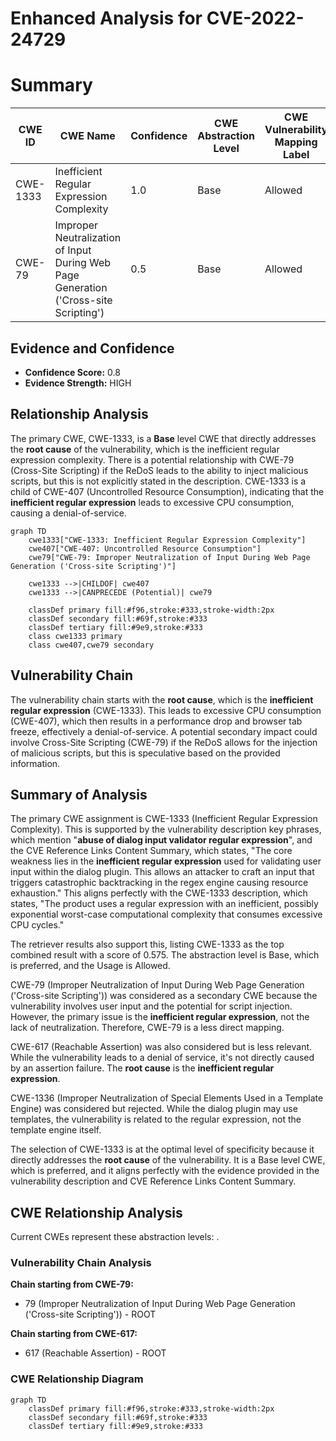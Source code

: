 # Enhanced Analysis for CVE-2022-24729

# Summary
| CWE ID | CWE Name | Confidence | CWE Abstraction Level | CWE Vulnerability Mapping Label | CWE-Vulnerability Mapping Notes |
|---|---|---|---|---|---|
| CWE-1333 | Inefficient Regular Expression Complexity | 1.0 | Base | Allowed | Primary CWE |
| CWE-79 | Improper Neutralization of Input During Web Page Generation ('Cross-site Scripting') | 0.5 | Base | Allowed | Secondary CWE Candidate |

## Evidence and Confidence

*   **Confidence Score:** 0.8
*   **Evidence Strength:** HIGH

## Relationship Analysis
The primary CWE, CWE-1333, is a **Base** level CWE that directly addresses the **root cause** of the vulnerability, which is the inefficient regular expression complexity. There is a potential relationship with CWE-79 (Cross-Site Scripting) if the ReDoS leads to the ability to inject malicious scripts, but this is not explicitly stated in the description. CWE-1333 is a child of CWE-407 (Uncontrolled Resource Consumption), indicating that the **inefficient regular expression** leads to excessive CPU consumption, causing a denial-of-service.

```mermaid
graph TD
    cwe1333["CWE-1333: Inefficient Regular Expression Complexity"]
    cwe407["CWE-407: Uncontrolled Resource Consumption"]
    cwe79["CWE-79: Improper Neutralization of Input During Web Page Generation ('Cross-site Scripting')"]
    
    cwe1333 -->|CHILDOF| cwe407
    cwe1333 -->|CANPRECEDE (Potential)| cwe79
    
    classDef primary fill:#f96,stroke:#333,stroke-width:2px
    classDef secondary fill:#69f,stroke:#333
    classDef tertiary fill:#9e9,stroke:#333
    class cwe1333 primary
    class cwe407,cwe79 secondary
```

## Vulnerability Chain
The vulnerability chain starts with the **root cause**, which is the **inefficient regular expression** (CWE-1333). This leads to excessive CPU consumption (CWE-407), which then results in a performance drop and browser tab freeze, effectively a denial-of-service. A potential secondary impact could involve Cross-Site Scripting (CWE-79) if the ReDoS allows for the injection of malicious scripts, but this is speculative based on the provided information.

## Summary of Analysis
The primary CWE assignment is CWE-1333 (Inefficient Regular Expression Complexity). This is supported by the vulnerability description key phrases, which mention "**abuse of dialog input validator regular expression**", and the CVE Reference Links Content Summary, which states, "The core weakness lies in the **inefficient regular expression** used for validating user input within the dialog plugin. This allows an attacker to craft an input that triggers catastrophic backtracking in the regex engine causing resource exhaustion." This aligns perfectly with the CWE-1333 description, which states, "The product uses a regular expression with an inefficient, possibly exponential worst-case computational complexity that consumes excessive CPU cycles."

The retriever results also support this, listing CWE-1333 as the top combined result with a score of 0.575. The abstraction level is Base, which is preferred, and the Usage is Allowed.

CWE-79 (Improper Neutralization of Input During Web Page Generation ('Cross-site Scripting')) was considered as a secondary CWE because the vulnerability involves user input and the potential for script injection. However, the primary issue is the **inefficient regular expression**, not the lack of neutralization. Therefore, CWE-79 is a less direct mapping.

CWE-617 (Reachable Assertion) was also considered but is less relevant. While the vulnerability leads to a denial of service, it's not directly caused by an assertion failure. The **root cause** is the **inefficient regular expression**.

CWE-1336 (Improper Neutralization of Special Elements Used in a Template Engine) was considered but rejected. While the dialog plugin may use templates, the vulnerability is related to the regular expression, not the template engine itself.

The selection of CWE-1333 is at the optimal level of specificity because it directly addresses the **root cause** of the vulnerability. It is a Base level CWE, which is preferred, and it aligns perfectly with the evidence provided in the vulnerability description and CVE Reference Links Content Summary.


## CWE Relationship Analysis

Current CWEs represent these abstraction levels: .


### Vulnerability Chain Analysis

**Chain starting from CWE-79:**
- 79 (Improper Neutralization of Input During Web Page Generation ('Cross-site Scripting')) - ROOT


**Chain starting from CWE-617:**
- 617 (Reachable Assertion) - ROOT



### CWE Relationship Diagram

```mermaid
graph TD
    classDef primary fill:#f96,stroke:#333,stroke-width:2px
    classDef secondary fill:#69f,stroke:#333
    classDef tertiary fill:#9e9,stroke:#333
```
